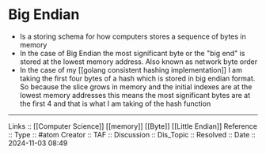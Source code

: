 # Big Endian

- Is a storing schema for how computers stores a sequence of bytes in memory
- In the case of Big Endian the most significant byte or the "big end" is stored at the lowest memory address. Also known as network byte order
- In the case of my [[golang consistent hashing implementation]] I am taking the first four bytes of a hash which is stored in big endian format. So because the slice grows in memory and the initial indexes are at the lowest memory addresses this means the most significant bytes are at the first 4 and that is what I am taking of the hash function

---
Links :: [[Computer Science]] [[memory]] [[Byte]] [[Little Endian]]
Reference ::
Type :: #atom
Creator ::
TAF ::
Discussion ::
Dis_Topic :: 
Resolved ::
Date :: 2024-11-03 08:49
